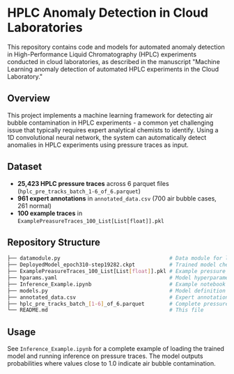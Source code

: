 # HPLC Anomaly Detection in Cloud Laboratories

This repository contains code and models for automated anomaly detection in High-Performance Liquid Chromatography (HPLC) experiments conducted in cloud laboratories, as described in the manuscript "Machine Learning anomaly detection of automated HPLC experiments in the Cloud Laboratory."

## Overview

This project implements a machine learning framework for detecting air bubble contamination in HPLC experiments - a common yet challenging issue that typically requires expert analytical chemists to identify. Using a 1D convolutional neural network, the system can automatically detect anomalies in HPLC experiments using pressure traces as input.

## Dataset

- **25,423 HPLC pressure traces** across 6 parquet files (`hplc_pre_tracks_batch_1-6_of_6.parquet`)
- **961 expert annotations** in `annotated_data.csv` (700 air bubble cases, 261 normal)
- **100 example traces** in `ExamplePreasureTraces_100_List[List[float]].pkl`

## Repository Structure

```bash
├── datamodule.py                                   # Data module for loading and preprocessing
├── DeployedModel_epoch310-step19282.ckpt           # Trained model checkpoint
├── ExamplePreasureTraces_100_List[List[float]].pkl # Example pressure traces
├── hparams.yaml                                    # Model hyperparameters
├── Inference_Example.ipynb                         # Example notebook for inference
├── models.py                                       # Model definition
├── annotated_data.csv                              # Expert annotations (961 samples)
├── hplc_pre_tracks_batch_[1-6]_of_6.parquet        # Complete pressure trace dataset
└── README.md                                       # This file
```

## Usage

See `Inference_Example.ipynb` for a complete example of loading the trained model and running inference on pressure traces. The model outputs probabilities where values close to 1.0 indicate air bubble contamination.
